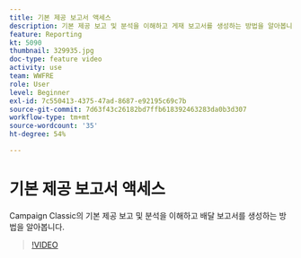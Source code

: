 ```yaml
---
title: 기본 제공 보고서 액세스
description: 기본 제공 보고 및 분석을 이해하고 게재 보고서를 생성하는 방법을 알아봅니다.
feature: Reporting
kt: 5090
thumbnail: 329935.jpg
doc-type: feature video
activity: use
team: WWFRE
role: User
level: Beginner
exl-id: 7c550413-4375-47ad-8687-e92195c69c7b
source-git-commit: 7d63f43c26182bd7ffb618392463283da0b3d307
workflow-type: tm+mt
source-wordcount: '35'
ht-degree: 54%

---
```


# 기본 제공 보고서 액세스

Campaign Classic의 기본 제공 보고 및 분석을 이해하고 배달 보고서를 생성하는 방법을 알아봅니다.

>[!VIDEO](https://video.tv.adobe.com/v/329935?quality=12)
